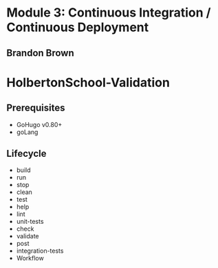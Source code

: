 <h1>Module 3: Continuous Integration / Continuous Deployment</h1>
<h2>Brandon Brown</h2>

# HolbertonSchool-Validation

## Prerequisites

- GoHugo v0.80+
- goLang

## Lifecycle

- build
- run
- stop
- clean
- test
- help
- lint
- unit-tests
- check
- validate
- post
- integration-tests
- Workflow